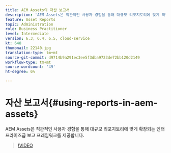 ```yaml
---
title: AEM Assets의 자산 보고서
description: 'AEM Assets은 직관적인 사용자 경험을 통해 대규모 리포지토리에 맞게 확장되는 엔터프라이즈급 보고 프레임워크를 제공합니다. '
feature: Asset Reports
topic: Administration
role: Business Practitioner
level: Intermediate
version: 6.3, 6.4, 6.5, cloud-service
kt: 648
thumbnail: 22140.jpg
translation-type: tm+mt
source-git-commit: d9714b9a291ec3ee5f3dba9723de72bb120d2149
workflow-type: tm+mt
source-wordcount: '49'
ht-degree: 6%

---
```



# 자산 보고서{#using-reports-in-aem-assets}

AEM Assets은 직관적인 사용자 경험을 통해 대규모 리포지토리에 맞게 확장되는 엔터프라이즈급 보고 프레임워크를 제공합니다.

>[!VIDEO](https://video.tv.adobe.com/v/22140/?quality=12&learn=on)

